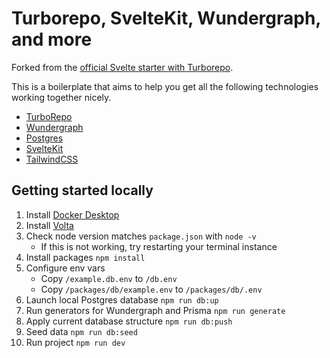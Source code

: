 # Turborepo, SvelteKit, Wundergraph, and more

Forked from the [official Svelte starter with Turborepo](https://vercel.com/templates/svelte/turborepo-sveltekit-starter).

This is a boilerplate that aims to help you get all the following technologies working together nicely.

- [TurboRepo](https://turborepo.org/)
- [Wundergraph](https://wundergraph.com/)
- [Postgres](https://www.postgresql.org/)
- [SvelteKit](https://kit.svelte.dev)
- [TailwindCSS](https://tailwindcss.com/)

## Getting started locally

1. Install [Docker Desktop](https://docs.docker.com/compose/install)
2. Install [Volta](https://volta.sh/)
3. Check node version matches `package.json` with `node -v`
   - If this is not working, try restarting your terminal instance
4. Install packages `npm install`
5. Configure env vars
   - Copy `/example.db.env` to `/db.env`
   - Copy `/packages/db/example.env` to `/packages/db/.env`
6. Launch local Postgres database `npm run db:up`
7. Run generators for Wundergraph and Prisma `npm run generate`
8. Apply current database structure `npm run db:push`
9. Seed data `npm run db:seed`
10. Run project `npm run dev`
